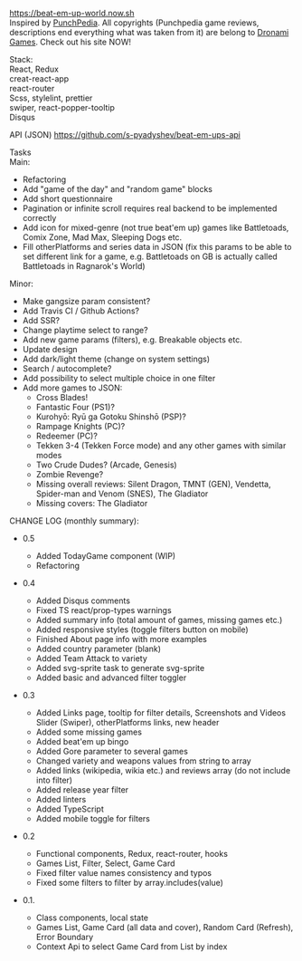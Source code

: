 <a href="https://beat-em-up-world.now.sh">https://beat-em-up-world.now.sh</a>
<br>
Inspired by <a href="http://www.punchpedia.com">PunchPedia</a>. All copyrights (Punchpedia game reviews, descriptions end everything what was taken from it) are belong to <a href="http://www.dronami.com/">Dronami Games</a>. Check out his site NOW!

Stack:<br>
React, Redux<br>
creat-react-app<br>
react-router<br>
Scss, stylelint, prettier<br>
swiper, react-popper-tooltip<br>
Disqus<br>

API (JSON)
<a href="https://github.com/s-pyadyshev/beat-em-ups-api">https://github.com/s-pyadyshev/beat-em-ups-api</a>
<br>

Tasks<br>
Main:<br>

- Refactoring
- Add "game of the day" and "random game" blocks
- Add short questionnaire
- Pagination or infinite scroll requires real backend to be implemented correctly
- Add icon for mixed-genre (not true beat'em up) games like Battletoads, Comix Zone, Mad Max, Sleeping Dogs etc.
- Fill otherPlatforms and series data in JSON (fix this params to be able to set different link for a game, e.g. Battletoads on GB is actually called Battletoads in Ragnarok's World)

Minor:<br>

- Make gangsize param consistent?
- Add Travis CI / Github Actions?
- Add SSR?
- Change playtime select to range?
- Add new game params (filters), e.g. Breakable objects etc.
- Update design
- Add dark/light theme (change on system settings)
- Search / autocomplete?
- Add possibility to select multiple choice in one filter
- Add more games to JSON:
  - Cross Blades!
  - Fantastic Four (PS1)?
  - Kurohyō: Ryū ga Gotoku Shinshō (PSP)?
  - Rampage Knights (PC)?
  - Redeemer (PC)?
  - Tekken 3-4 (Tekken Force mode) and any other games with similar modes
  - Two Crude Dudes? (Arcade, Genesis)
  - Zombie Revenge?
  - Missing overall reviews: Silent Dragon, TMNT (GEN), Vendetta, Spider-man and Venom (SNES), The Gladiator
  - Missing covers: The Gladiator

CHANGE LOG (monthly summary):<br>

- 0.5

  - Added TodayGame component (WIP)
  - Refactoring

- 0.4

  - Added Disqus comments
  - Fixed TS react/prop-types warnings
  - Added summary info (total amount of games, missing games etc.)
  - Added responsive styles (toggle filters button on mobile)
  - Finished About page info with more examples
  - Added country parameter (blank)
  - Added Team Attack to variety
  - Added svg-sprite task to generate svg-sprite
  - Added basic and advanced filter toggler

- 0.3

  - Added Links page, tooltip for filter details, Screenshots and Videos Slider (Swiper), otherPlatforms links, new header
  - Added some missing games
  - Added beat'em up bingo
  - Added Gore parameter to several games
  - Changed variety and weapons values from string to array
  - Added links (wikipedia, wikia etc.) and reviews array (do not include into filter)
  - Added release year filter
  - Added linters
  - Added TypeScript
  - Added mobile toggle for filters

- 0.2

  - Functional components, Redux, react-router, hooks
  - Games List, Filter, Select, Game Card
  - Fixed filter value names consistency and typos
  - Fixed some filters to filter by array.includes(value)

- 0.1.

  - Class components, local state
  - Games List, Game Card (all data and cover), Random Card (Refresh), Error Boundary
  - Context Api to select Game Card from List by index
